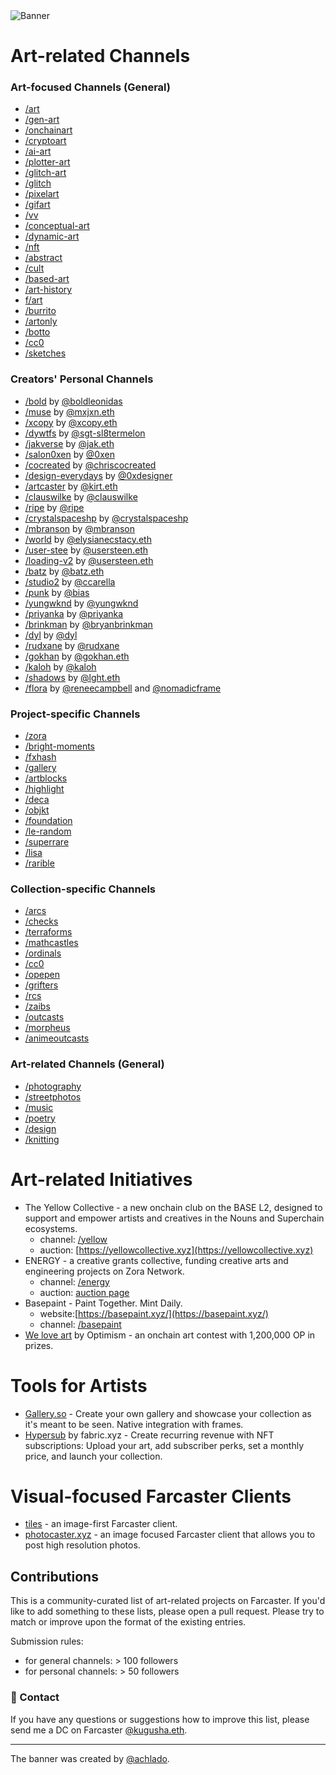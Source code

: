 <img alt="Banner" src="https://github.com/kugusha/art-farcaster/blob/main/banner.jpg?raw=true"> 

# Art-related Channels 
### Art-focused Channels (General)
- [/art](https://warpcast.com/~/channel/art)
- [/gen-art](https://warpcast.com/~/channel/gen-art)
- [/onchainart](https://warpcast.com/~/channel/onchainart)
- [/cryptoart](https://warpcast.com/~/channel/cryptoart)
- [/ai-art](https://warpcast.com/~/channel/ai-art)
- [/plotter-art](https://warpcast.com/~/channel/plotter-art)
- [/glitch-art](https://warpcast.com/~/channel/glitch-art)
- [/glitch](https://warpcast.com/~/channel/glitch)
- [/pixelart](https://warpcast.com/~/channel/pixelart)
- [/gifart](https://warpcast.com/~/channel/gifart)
- [/vv](https://warpcast.com/~/channel/vv)
- [/conceptual-art](https://warpcast.com/~/channel/conceptualart)
- [/dynamic-art](https://warpcast.com/~/channel/dynamic-art)
- [/nft](https://warpcast.com/~/channel/nft)
- [/abstract](https://warpcast.com/~/channel/abstract)
- [/cult](https://warpcast.com/~/channel/cult)
- [/based-art](https://warpcast.com/~/channel/based-art)
- [/art-history](https://warpcast.com/~/channel/arthistory)
- [f/art](https://warpcast.com/~/channel/fart)
- [/burrito](https://warpcast.com/~/channel/burrito)
- [/artonly](https://warpcast.com/~/channel/artonly)
- [/botto](https://warpcast.com/~/channel/botto)
- [/cc0](https://warpcast.com/~/channel/cc0)
- [/sketches](https://warpcast.com/~/channel/sketches)


### Creators' Personal Channels
- [/bold](https://warpcast.com/~/channel/bold) by [@boldleonidas](https://warpcast.com/boldleonidas)
- [/muse](https://warpcast.com/~/channel/muse) by [@mxjxn.eth](https://warpcast.com/mxjxn.eth)
- [/xcopy](https://warpcast.com/~/channel/xcopy) by [@xcopy.eth](https://warpcast.com/xcopy.eth)
- [/dywtfs](https://warpcast.com/~/channel/dywtfs) by [@sgt-sl8termelon](https://warpcast.com/sgt-sl8termelon)
- [/jakverse](https://warpcast.com/~/channel/jakverse) by [@jak.eth](https://warpcast.com/jak.eth)
- [/salon0xen](https://warpcast.com/~/channel/salon0xen) by [@0xen](https://warpcast.com/0xen)
- [/cocreated](/cocreated) by [@chriscocreated](https://warpcast.com/chriscocreated)
- [/design-everydays](https://warpcast.com/~/channel/design-everydays) by [@0xdesigner](https://warpcast.com/0xdesigner)
- [/artcaster](https://warpcast.com/~/channel/artcaster) by [@kirt.eth](https://warpcast.com/myjpeg)
- [/clauswilke](https://warpcast.com/~/channel/clauswilke) by [@clauswilke](https://warpcast.com/clauswilke)
- [/ripe](https://warpcast.com/~/channel/ripe) by [@ripe](https://warpcast.com/ripe)
- [/crystalspaceshp](https://warpcast.com/~/channel/crystalspaceshp) by [@crystalspaceshp](https://warpcast.com/crystalspaceshp)
- [/mbranson](https://warpcast.com/~/channel/mbranson) by [@mbranson](https://warpcast.com/mbranson)
- [/world](https://warpcast.com/~/channel/world) by [@elysianecstacy.eth](https://warpcast.com/elysianecstacy.eth)
- [/user-stee](https://warpcast.com/~/channel/user-steen) by [@usersteen.eth](https://warpcast.com/usersteen.eth)
- [/loading-v2](https://warpcast.com/~/channel/loading-v2) by [@usersteen.eth](https://warpcast.com/usersteen.eth)
- [/batz](https://warpcast.com/~/channel/batz) by [@batz.eth](https://warpcast.com/batz.eth)
- [/studio2](https://warpcast.com/~/channel/studio2) by [@ccarella](https://warpcast.com/ccarella.eth)
- [/punk](https://warpcast.com/~/channel/punk) by [@bias](https://warpcast.com/bias)
- [/yungwknd](https://warpcast.com/~/channel/yungwknd) by [@yungwknd](https://warpcast.com/yungwknd)
- [/priyanka](https://warpcast.com/~/channel/priyanka) by [@priyanka](https://warpcast.com/priyanka)
- [/brinkman](https://warpcast.com/~/channel/brinkman) by [@bryanbrinkman](https://warpcast.com/bryanbrinkman)
- [/dyl](https://warpcast.com/~/channel/dyl) by [@dyl](https://warpcast.com/dyl)
- [/rudxane](https://warpcast.com/~/channel/rudxane) by [@rudxane](https://warpcast.com/rudxane)
- [/gokhan](https://warpcast.com/~/channel/gokhan) by [@gokhan.eth](https://warpcast.com/gokhan.eth)
- [/kaloh](https://warpcast.com/~/channel/kaloh) by [@kaloh](https://warpcast.com/kaloh)
- [/shadows](https://warpcast.com/~/channel/shadows) by [@lght.eth](https://warpcast.com/lght.eth)
- [/flora](https://warpcast.com/~/channel/flora) by [@reneecampbell](https://warpcast.com/reneecampbell) and [@nomadicframe](https://warpcast.com/nomadicframe)


### Project-specific Channels
- [/zora](https://warpcast.com/~/channel/zora)
- [/bright-moments](https://warpcast.com/~/channel/bright-moments)
- [/fxhash](https://warpcast.com/~/channel/fxhash)
- [/gallery](https://warpcast.com/~/channel/gallery)
- [/artblocks](https://warpcast.com/~/channel/artblocks)
- [/highlight](https://warpcast.com/~/channel/highlight)
- [/deca](https://warpcast.com/~/channel/deca)
- [/objkt](https://warpcast.com/~/channel/objkt)
- [/foundation](https://warpcast.com/~/channel/foundation)
- [/le-random](https://warpcast.com/~/channel/le-random)
- [/superrare](https://warpcast.com/~/channel/superrare)
- [/lisa](https://warpcast.com/~/channel/lisa)
- [/rarible](https://warpcast.com/~/channel/rarible)


### Collection-specific Channels
- [/arcs](https://warpcast.com/~/channel/arcs)
- [/checks](https://warpcast.com/~/channel/checks)
- [/terraforms](https://warpcast.com/~/channel/terraforms)
- [/mathcastles](https://warpcast.com/~/channel/mathcastles)
- [/ordinals](https://warpcast.com/~/channel/ordinals)
- [/cc0](https://warpcast.com/~/channel/cc0)
- [/opepen](https://warpcast.com/~/channel/opepen)
- [/grifters](https://warpcast.com/~/channel/grifters)
- [/rcs](https://warpcast.com/~/channel/rcs)
- [/zaibs](https://warpcast.com/~/channel/zaibs)
- [/outcasts](https://warpcast.com/~/channel/outcasts)
- [/morpheus](https://warpcast.com/~/channel/morpheus)
- [/animeoutcasts](https://warpcast.com/~/channel/animeoutcasts)


### Art-related Channels (General) 
- [/photography](https://warpcast.com/~/channel/photography)
- [/streetphotos](https://warpcast.com/~/channel/streetphotos)
- [/music](https://warpcast.com/~/channel/music)
- [/poetry](https://warpcast.com/~/channel/poetry)
- [/design](https://warpcast.com/~/channel/design)
- [/knitting](https://warpcast.com/~/channel/knitting)


# Art-related Initiatives 
- The Yellow Collective - a new onchain club on the BASE L2, designed to support and empower artists and creatives in the Nouns and Superchain ecosystems.
  - channel: [/yellow](https://warpcast.com/~/channel/yellow)
  - auction: [https://yellowcollective.xyz](https://yellowcollective.xyz)   
- ENERGY - a creative grants collective, funding creative arts and engineering projects on Zora Network.
  - channel: [/energy](https://warpcast.com/~/channel/energy)
  - auction: [auction page](https://nouns.build/dao/zora/0x32297b7416294b1acf404b6148a3c58107ba8afd/76)
- Basepaint - Paint Together. Mint Daily.
  - website:[https://basepaint.xyz/](https://basepaint.xyz/)
  - channel: [/basepaint](https://warpcast.com/~/channel/basepaint) 
- [We love art](https://welovetheart.optimism.io/) by Optimism - an onchain art contest with 1,200,000 OP in prizes. 


# Tools for Artists 
- [Gallery.so](https://gallery.so/home) - Create your own gallery and showcase your collection as it's meant to be seen. Native integration with frames.
- [Hypersub](https://hypersub.withfabric.xyz/) by fabric.xyz - Create recurring revenue with NFT subscriptions: Upload your art, add subscriber perks, set a monthly price, and launch your collection.


# Visual-focused Farcaster Clients 
- [tiles](https://www.v0.tiles.cool/channels/art) - an image-first Farcaster client.
- [photocaster.xyz](https://www.photocaster.xyz/) - an image focused Farcaster client that allows you to post high resolution photos.


## Contributions
This is a community-curated list of art-related projects on Farcaster. If you'd like to add something to these lists, please open a pull request. Please try to match or improve upon the format of the existing entries.

Submission rules:
- for general channels: > 100 followers
- for personal channels: > 50 followers


### 💌 Contact 
If you have any questions or suggestions how to improve this list, please send me a DC on Farcaster [@kugusha.eth](https://warpcast.com/kugusha.eth). 

---
The banner was created by [@achlado](https://warpcast.com/achlado).

